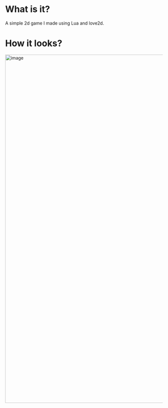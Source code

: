 # What is it?

A simple 2d game I made using Lua and love2d. 

# How it looks?

<img width="1710" height="1112" alt="image" src="https://github.com/user-attachments/assets/18e5c6df-385d-4ba5-a6f0-0d33b69f29d5" />


